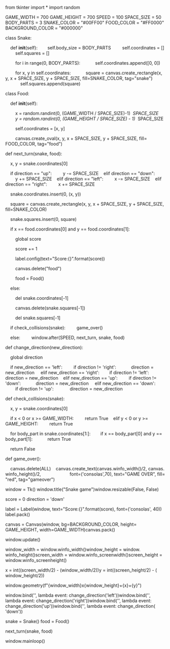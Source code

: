 ​from​ ​tkinter​ ​import​ ​* 
 ​import​ ​random 
  
 ​GAME_WIDTH​ ​=​ ​700 
 ​GAME_HEIGHT​ ​=​ ​700 
 ​SPEED​ ​=​ ​100 
 ​SPACE_SIZE​ ​=​ ​50 
 ​BODY_PARTS​ ​=​ ​3 
 ​SNAKE_COLOR​ ​=​ ​"#00FF00" 
 ​FOOD_COLOR​ ​=​ ​"#FF0000" 
 ​BACKGROUND_COLOR​ ​=​ ​"#000000" 
  
  
 ​class​ ​Snake​: 
  
 ​    ​def​ ​__init__​(​self​): 
 ​        ​self​.​body_size​ ​=​ ​BODY_PARTS 
 ​        ​self​.​coordinates​ ​=​ [] 
 ​        ​self​.​squares​ ​=​ [] 
  
 ​        ​for​ ​i​ ​in​ ​range​(​0​, ​BODY_PARTS​): 
 ​            ​self​.​coordinates​.​append​([​0​, ​0​]) 
  
 ​        ​for​ ​x​, ​y​ ​in​ ​self​.​coordinates​: 
 ​            ​square​ ​=​ ​canvas​.​create_rectangle​(​x​, ​y​, ​x​ ​+​ ​SPACE_SIZE​, ​y​ ​+​ ​SPACE_SIZE​, ​fill​=​SNAKE_COLOR​, ​tag​=​"snake"​) 
 ​            ​self​.​squares​.​append​(​square​) 
  
  
 ​class​ ​Food​: 
  
 ​    ​def​ ​__init__​(​self​): 
  
 ​        ​x​ ​=​ ​random​.​randint​(​0​, (​GAME_WIDTH​ ​/​ ​SPACE_SIZE​)​-​1​) ​*​ ​SPACE_SIZE 
 ​        ​y​ ​=​ ​random​.​randint​(​0​, (​GAME_HEIGHT​ ​/​ ​SPACE_SIZE​) ​-​ ​1​) ​*​ ​SPACE_SIZE 
  
 ​        ​self​.​coordinates​ ​=​ [​x​, ​y​] 
  
 ​        ​canvas​.​create_oval​(​x​, ​y​, ​x​ ​+​ ​SPACE_SIZE​, ​y​ ​+​ ​SPACE_SIZE​, ​fill​=​FOOD_COLOR​, ​tag​=​"food"​) 
  
  
 ​def​ ​next_turn​(​snake​, ​food​): 
  
 ​    ​x​, ​y​ ​=​ ​snake​.​coordinates​[​0​] 
  
 ​    ​if​ ​direction​ ​==​ ​"up"​: 
 ​        ​y​ ​-=​ ​SPACE_SIZE 
 ​    ​elif​ ​direction​ ​==​ ​"down"​: 
 ​        ​y​ ​+=​ ​SPACE_SIZE 
 ​    ​elif​ ​direction​ ​==​ ​"left"​: 
 ​        ​x​ ​-=​ ​SPACE_SIZE 
 ​    ​elif​ ​direction​ ​==​ ​"right"​: 
 ​        ​x​ ​+=​ ​SPACE_SIZE 
  
 ​    ​snake​.​coordinates​.​insert​(​0​, (​x​, ​y​)) 
  
 ​    ​square​ ​=​ ​canvas​.​create_rectangle​(​x​, ​y​, ​x​ ​+​ ​SPACE_SIZE​, ​y​ ​+​ ​SPACE_SIZE​, ​fill​=​SNAKE_COLOR​) 
  
 ​    ​snake​.​squares​.​insert​(​0​, ​square​) 
  
 ​    ​if​ ​x​ ​==​ ​food​.​coordinates​[​0​] ​and​ ​y​ ​==​ ​food​.​coordinates​[​1​]: 
  
 ​        ​global​ ​score 
  
 ​        ​score​ ​+=​ ​1 
  
 ​        ​label​.​config​(​text​=​"Score:{}"​.​format​(​score​)) 
  
 ​        ​canvas​.​delete​(​"food"​) 
  
 ​        ​food​ ​=​ ​Food​() 
  
 ​    ​else​: 
  
 ​        ​del​ ​snake​.​coordinates​[​-​1​] 
  
 ​        ​canvas​.​delete​(​snake​.​squares​[​-​1​]) 
  
 ​        ​del​ ​snake​.​squares​[​-​1​] 
  
 ​    ​if​ ​check_collisions​(​snake​): 
 ​        ​game_over​() 
  
 ​    ​else​: 
 ​        ​window​.​after​(​SPEED​, ​next_turn​, ​snake​, ​food​) 
  
  
 ​def​ ​change_direction​(​new_direction​): 
  
 ​    ​global​ ​direction 
  
 ​    ​if​ ​new_direction​ ​==​ ​'left'​: 
 ​        ​if​ ​direction​ ​!=​ ​'right'​: 
 ​            ​direction​ ​=​ ​new_direction 
 ​    ​elif​ ​new_direction​ ​==​ ​'right'​: 
 ​        ​if​ ​direction​ ​!=​ ​'left'​: 
 ​            ​direction​ ​=​ ​new_direction 
 ​    ​elif​ ​new_direction​ ​==​ ​'up'​: 
 ​        ​if​ ​direction​ ​!=​ ​'down'​: 
 ​            ​direction​ ​=​ ​new_direction 
 ​    ​elif​ ​new_direction​ ​==​ ​'down'​: 
 ​        ​if​ ​direction​ ​!=​ ​'up'​: 
 ​            ​direction​ ​=​ ​new_direction 
  
  
 ​def​ ​check_collisions​(​snake​): 
  
 ​    ​x​, ​y​ ​=​ ​snake​.​coordinates​[​0​] 
  
 ​    ​if​ ​x​ ​<​ ​0​ ​or​ ​x​ ​>=​ ​GAME_WIDTH​: 
 ​        ​return​ ​True 
 ​    ​elif​ ​y​ ​<​ ​0​ ​or​ ​y​ ​>=​ ​GAME_HEIGHT​: 
 ​        ​return​ ​True 
  
 ​    ​for​ ​body_part​ ​in​ ​snake​.​coordinates​[​1​:]: 
 ​        ​if​ ​x​ ​==​ ​body_part​[​0​] ​and​ ​y​ ​==​ ​body_part​[​1​]: 
 ​            ​return​ ​True 
  
 ​    ​return​ ​False 
  
  
 ​def​ ​game_over​(): 
  
 ​    ​canvas​.​delete​(​ALL​) 
 ​    ​canvas​.​create_text​(​canvas​.​winfo_width​()​/​2​, ​canvas​.​winfo_height​()​/​2​, 
 ​                       ​font​=​(​'consolas'​,​70​), ​text​=​"GAME OVER"​, ​fill​=​"red"​, ​tag​=​"gameover"​) 
  
  
 ​window​ ​=​ ​Tk​() 
 ​window​.​title​(​"Snake game"​) 
 ​window​.​resizable​(​False​, ​False​) 
  
 ​score​ ​=​ ​0 
 ​direction​ ​=​ ​'down' 
  
 ​label​ ​=​ ​Label​(​window​, ​text​=​"Score:{}"​.​format​(​score​), ​font​=​(​'consolas'​, ​40​)) 
 ​label​.​pack​() 
  
 ​canvas​ ​=​ ​Canvas​(​window​, ​bg​=​BACKGROUND_COLOR​, ​height​=​GAME_HEIGHT​, ​width​=​GAME_WIDTH​) 
 ​canvas​.​pack​() 
  
 ​window​.​update​() 
  
 ​window_width​ ​=​ ​window​.​winfo_width​() 
 ​window_height​ ​=​ ​window​.​winfo_height​() 
 ​screen_width​ ​=​ ​window​.​winfo_screenwidth​() 
 ​screen_height​ ​=​ ​window​.​winfo_screenheight​() 
  
 ​x​ ​=​ ​int​((​screen_width​/​2​) ​-​ (​window_width​/​2​)) 
 ​y​ ​=​ ​int​((​screen_height​/​2​) ​-​ (​window_height​/​2​)) 
  
 ​window​.​geometry​(​f"​{​window_width​}​x​{​window_height​}​+​{​x​}​+​{​y​}​"​) 
  
 ​window​.​bind​(​'<Left>'​, ​lambda​ ​event​: ​change_direction​(​'left'​)) 
 ​window​.​bind​(​'<Right>'​, ​lambda​ ​event​: ​change_direction​(​'right'​)) 
 ​window​.​bind​(​'<Up>'​, ​lambda​ ​event​: ​change_direction​(​'up'​)) 
 ​window​.​bind​(​'<Down>'​, ​lambda​ ​event​: ​change_direction​(​'down'​)) 
  
 ​snake​ ​=​ ​Snake​() 
 ​food​ ​=​ ​Food​() 
  
 ​next_turn​(​snake​, ​food​) 
  
 ​window​.​mainloop​()

